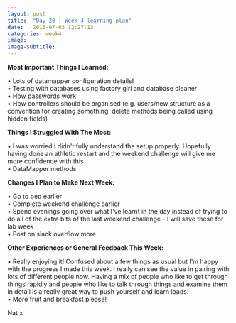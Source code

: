 ```yaml
---
layout: post
title:  "Day 20 | Week 4 learning plan"
date:   2015-07-03 12:27:13
categories: week4
image: 
image-subtitle: 
---
```


**Most Important Things I Learned:**

&bull; Lots of datamapper configuration details!<br>
&bull; Testing with databases using factory girl and database cleaner<br>
&bull; How passwords work<br>
&bull; How controllers should be organised (e.g. users/new structure as a convention for creating something, delete methods being called using hidden fields)

**Things I Struggled With The Most:**

&bull; I was worried I didn't fully understand the setup properly. Hopefully having done an athletic restart and the weekend challenge will give me more confidence with this<br>
&bull; DataMapper methods


**Changes I Plan to Make Next Week:**

&bull; Go to bed earlier<br>
&bull; Complete weekend challenge earlier<br>
&bull; Spend evenings going over what I've learnt in the day instead of trying to do all of the extra bits of the last weekend challenge - I will save these for lab week<br>
&bull; Post on slack overflow more


**Other Experiences or General Feedback This Week:**

&bull; Really enjoying it! Confused about a few things as usual but I'm happy with the progress I made this week. I really can see the value in pairing with lots of different people now. Having a mix of people who like to get through things rapidly and people who like to talk through things and examine them in detail is a really great way to push yourself and learn loads.<br>
&bull; More fruit and breakfast please! 

Nat x

